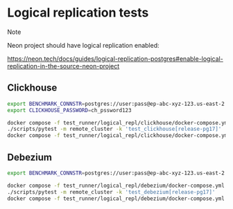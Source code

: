 # Logical replication tests

> [!NOTE]
> Neon project should have logical replication enabled:
>
> https://neon.tech/docs/guides/logical-replication-postgres#enable-logical-replication-in-the-source-neon-project

## Clickhouse

```bash
export BENCHMARK_CONNSTR=postgres://user:pass@ep-abc-xyz-123.us-east-2.aws.neon.build/neondb
export CLICKHOUSE_PASSWORD=ch_pssword123

docker compose -f test_runner/logical_repl/clickhouse/docker-compose.yml up -d
./scripts/pytest -m remote_cluster -k 'test_clickhouse[release-pg17]'
docker compose -f test_runner/logical_repl/clickhouse/docker-compose.yml down
```

## Debezium

```bash
export BENCHMARK_CONNSTR=postgres://user:pass@ep-abc-xyz-123.us-east-2.aws.neon.build/neondb

docker compose -f test_runner/logical_repl/debezium/docker-compose.yml up -d
./scripts/pytest -m remote_cluster -k 'test_debezium[release-pg17]'
docker compose -f test_runner/logical_repl/debezium/docker-compose.yml down
```
